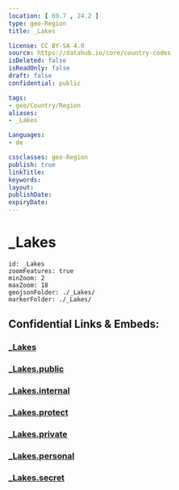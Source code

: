 ```yaml
---
location: [ 69.7 , 24.2 ] 
type: geo-Region
title: _Lakes

license: CC BY-SA 4.0
source: https://datahub.io/core/country-codes
isDeleted: false
isReadOnly: false
draft: false
confidential: public

tags:
- geo/Country/Region
aliases:
- _Lakes

Languages:
- de

cssclasses: geo-Region
publish: true
linkTitle: 
keywords: 
layout: 
publishDate: 
expiryDate: 
---
```


# _Lakes

```leaflet
id: _Lakes
zoomFeatures: true 
minZoom: 2 
maxZoom: 18
geojsonFolder: ./_Lakes/
markerFolder: ./_Lakes/
```


## Confidential Links & Embeds: 

### [_Lakes](/_Standards/Earth/Continent/Europe/Europe~North/Norway/Counties~Norway/Finnmark/_Lakes.md) 

### [_Lakes.public](/_public/Earth/Continent/Europe/Europe~North/Norway/Counties~Norway/Finnmark/_Lakes.public.md) 

### [_Lakes.internal](/_internal/Earth/Continent/Europe/Europe~North/Norway/Counties~Norway/Finnmark/_Lakes.internal.md) 

### [_Lakes.protect](/_protect/Earth/Continent/Europe/Europe~North/Norway/Counties~Norway/Finnmark/_Lakes.protect.md) 

### [_Lakes.private](/_private/Earth/Continent/Europe/Europe~North/Norway/Counties~Norway/Finnmark/_Lakes.private.md) 

### [_Lakes.personal](/_personal/Earth/Continent/Europe/Europe~North/Norway/Counties~Norway/Finnmark/_Lakes.personal.md) 

### [_Lakes.secret](/_secret/Earth/Continent/Europe/Europe~North/Norway/Counties~Norway/Finnmark/_Lakes.secret.md)


